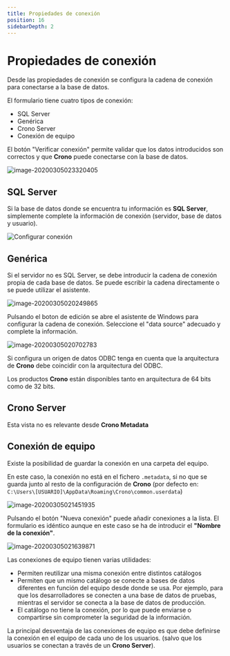 ```yaml
---
title: Propiedades de conexión
position: 16
sidebarDepth: 2
---
```



# Propiedades de conexión

Desde las propiedades de conexión se configura la cadena de conexión para conectarse a la base de datos.

El formulario tiene cuatro tipos de conexión:

- SQL Server
- Genérica
- Crono Server
- Conexión de equipo

El botón "Verificar conexión" permite validar que los datos introducidos son correctos y que **Crono** puede conectarse con la base de datos.

![image-20200305023320405](/images/conexion6.png)

## SQL Server

Si la base de datos donde se encuentra tu información es **SQL Server**, simplemente complete la información de conexión (servidor, base de datos y usuario).

![Configurar conexión](/images/configurar-conexion.png)



## Genérica

Si el servidor no es SQL Server, se debe introducir la cadena de conexión propia de cada base de datos. Se puede escribir la cadena directamente o se puede utilizar el asistente.

![image-20200305020249865](/images/conexion2.png)

Pulsando el boton de edición se abre el asistente de Windows para configurar la cadena de conexión. Seleccione el "data source" adecuado y complete la información.

![image-20200305020702783](/images/conexion3.png)

Si configura un origen de datos ODBC tenga en cuenta que la arquitectura de **Crono** debe coincidir con la arquitectura del ODBC. 

Los productos **Crono** están disponibles tanto en arquitectura de 64 bits como de 32 bits.

## Crono Server

Esta vista no es relevante desde **Crono Metadata**

## Conexión de equipo

Existe la posibilidad de guardar la conexión en una carpeta del equipo. 

En este caso, la conexión no está en el fichero `.metadata`, si no que se guarda junto al resto de la configuración de **Crono** (por defecto en: `C:\Users\[USUARIO]\AppData\Roaming\Crono\common.userdata`)





![image-20200305021451935](/images/conexion4.png)



Pulsando el botón "Nueva conexión" puede añadir conexiones a la lista. El formulario es idéntico aunque en este caso se ha de introducir el **"Nombre de la conexión"**.



![image-20200305021639871](/images/conexion5.png)



Las conexiones de equipo tienen varias utilidades:

- Permiten reutilizar una misma conexión entre distintos catálogos
- Permiten que un mismo catálogo se conecte a bases de datos diferentes en función del equipo desde donde se usa. Por ejemplo, para que los desarrolladores se conecten a una base de datos de pruebas, mientras el servidor se conecta a la base de datos de producción.
- El catálogo no tiene la conexión, por lo que puede enviarse o compartirse sin comprometer la seguridad de la información.

La principal desventaja de las conexiones de equipo es que debe definirse la conexión en el equipo de cada uno de los usuarios. (salvo que los usuarios se conectan a través de un **Crono Server**).

